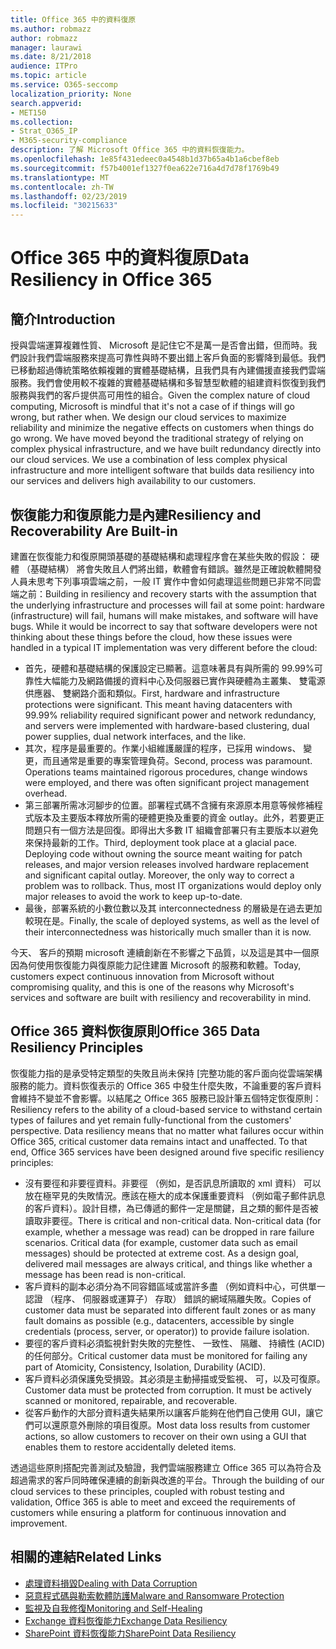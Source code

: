 ```yaml
---
title: Office 365 中的資料復原
ms.author: robmazz
author: robmazz
manager: laurawi
ms.date: 8/21/2018
audience: ITPro
ms.topic: article
ms.service: O365-seccomp
localization_priority: None
search.appverid:
- MET150
ms.collection:
- Strat_O365_IP
- M365-security-compliance
description: 了解 Microsoft Office 365 中的資料恢復能力。
ms.openlocfilehash: 1e85f431edeec0a4548b1d37b65a4b1a6cbef8eb
ms.sourcegitcommit: f57b4001ef1327f0ea622e716a4d7d78f1769b49
ms.translationtype: MT
ms.contentlocale: zh-TW
ms.lasthandoff: 02/23/2019
ms.locfileid: "30215633"
---
```

# <a name="data-resiliency-in-office-365"></a><span data-ttu-id="028b2-103">Office 365 中的資料復原</span><span class="sxs-lookup"><span data-stu-id="028b2-103">Data Resiliency in Office 365</span></span>

## <a name="introduction"></a><span data-ttu-id="028b2-104">簡介</span><span class="sxs-lookup"><span data-stu-id="028b2-104">Introduction</span></span>
<span data-ttu-id="028b2-p101">授與雲端運算複雜性質、 Microsoft 是記住它不是萬一是否會出錯，但而時。我們設計我們雲端服務來提高可靠性與時不要出錯上客戶負面的影響降到最低。我們已移動超過傳統策略依賴複雜的實體基礎結構，且我們具有內建備援直接我們雲端服務。我們會使用較不複雜的實體基礎結構和多智慧型軟體的組建資料恢復到我們服務與我們的客戶提供高可用性的組合。</span><span class="sxs-lookup"><span data-stu-id="028b2-p101">Given the complex nature of cloud computing, Microsoft is mindful that it's not a case of if things will go wrong, but rather when. We design our cloud services to maximize reliability and minimize the negative effects on customers when things do go wrong. We have moved beyond the traditional strategy of relying on complex physical infrastructure, and we have built redundancy directly into our cloud services. We use a combination of less complex physical infrastructure and more intelligent software that builds data resiliency into our services and delivers high availability to our customers.</span></span> 

## <a name="resiliency-and-recoverability-are-built-in"></a><span data-ttu-id="028b2-109">恢復能力和復原能力是內建</span><span class="sxs-lookup"><span data-stu-id="028b2-109">Resiliency and Recoverability Are Built-in</span></span> 
<span data-ttu-id="028b2-p102">建置在恢復能力和復原開頭基礎的基礎結構和處理程序會在某些失敗的假設： 硬體 （基礎結構） 將會失敗且人們將出錯，軟體會有錯誤。雖然是正確說軟體開發人員未思考下列事項雲端之前，一般 IT 實作中會如何處理這些問題已非常不同雲端之前：</span><span class="sxs-lookup"><span data-stu-id="028b2-p102">Building in resiliency and recovery starts with the assumption that the underlying infrastructure and processes will fail at some point: hardware (infrastructure) will fail, humans will make mistakes, and software will have bugs. While it would be incorrect to say that software developers were not thinking about these things before the cloud, how these issues were handled in a typical IT implementation was very different before the cloud:</span></span> 
- <span data-ttu-id="028b2-p103">首先，硬體和基礎結構的保護設定已顯著。這意味著具有與所需的 99.99%可靠性大幅能力及網路備援的資料中心及伺服器已實作與硬體為主叢集、 雙電源供應器、 雙網路介面和類似。</span><span class="sxs-lookup"><span data-stu-id="028b2-p103">First, hardware and infrastructure protections were significant. This meant having datacenters with 99.99% reliability required significant power and network redundancy, and servers were implemented with hardware-based clustering, dual power supplies, dual network interfaces, and the like.</span></span> 
- <span data-ttu-id="028b2-p104">其次，程序是最重要的。作業小組維護嚴謹的程序，已採用 windows、 變更，而且通常是重要的專案管理負荷。</span><span class="sxs-lookup"><span data-stu-id="028b2-p104">Second, process was paramount. Operations teams maintained rigorous procedures, change windows were employed, and there was often significant project management overhead.</span></span> 
- <span data-ttu-id="028b2-p105">第三部署所需冰河腳步的位置。部署程式碼不含擁有來源原本用意等候修補程式版本及主要版本釋放所需的硬體更換及重要的資金 outlay。此外，若要更正問題只有一個方法是回復。即得出大多數 IT 組織會部署只有主要版本以避免來保持最新的工作。</span><span class="sxs-lookup"><span data-stu-id="028b2-p105">Third, deployment took place at a glacial pace. Deploying code without owning the source meant waiting for patch releases, and major version releases involved hardware replacement and significant capital outlay. Moreover, the only way to correct a problem was to rollback. Thus, most IT organizations would deploy only major releases to avoid the work to keep up-to-date.</span></span> 
- <span data-ttu-id="028b2-120">最後，部署系統的小數位數以及其 interconnectedness 的層級是在過去更加較現在是。</span><span class="sxs-lookup"><span data-stu-id="028b2-120">Finally, the scale of deployed systems, as well as the level of their interconnectedness was historically much smaller than it is now.</span></span> 

<span data-ttu-id="028b2-121">今天、 客戶的預期 microsoft 連續創新在不影響之下品質，以及這是其中一個原因為何使用恢復能力與復原能力記住建置 Microsoft 的服務和軟體。</span><span class="sxs-lookup"><span data-stu-id="028b2-121">Today, customers expect continuous innovation from Microsoft without compromising quality, and this is one of the reasons why Microsoft's services and software are built with resiliency and recoverability in mind.</span></span> 

## <a name="office-365-data-resiliency-principles"></a><span data-ttu-id="028b2-122">Office 365 資料恢復原則</span><span class="sxs-lookup"><span data-stu-id="028b2-122">Office 365 Data Resiliency Principles</span></span> 
<span data-ttu-id="028b2-p106">恢復能力指的是承受特定類型的失敗且尚未保持 [完整功能的客戶面向從雲端架構服務的能力。資料恢復表示的 Office 365 中發生什麼失敗，不論重要的客戶資料會維持不變並不會影響。以結尾之 Office 365 服務已設計筆五個特定恢復原則：</span><span class="sxs-lookup"><span data-stu-id="028b2-p106">Resiliency refers to the ability of a cloud-based service to withstand certain types of failures and yet remain fully-functional from the customers' perspective. Data resiliency means that no matter what failures occur within Office 365, critical customer data remains intact and unaffected. To that end, Office 365 services have been designed around five specific resiliency principles:</span></span> 
- <span data-ttu-id="028b2-p107">沒有要徑和非要徑資料。非要徑 （例如，是否訊息所讀取的 xml 資料） 可以放在極罕見的失敗情況。應該在極大的成本保護重要資料 （例如電子郵件訊息的客戶資料）。設計目標，為已傳遞的郵件一定是關鍵，且之類的郵件是否被讀取非要徑。</span><span class="sxs-lookup"><span data-stu-id="028b2-p107">There is critical and non-critical data. Non-critical data (for example, whether a message was read) can be dropped in rare failure scenarios. Critical data (for example, customer data such as email messages) should be protected at extreme cost. As a design goal, delivered mail messages are always critical, and things like whether a message has been read is non-critical.</span></span> 
- <span data-ttu-id="028b2-130">客戶資料的副本必須分為不同容錯區域或當許多盡 （例如資料中心，可供單一認證 （程序、 伺服器或運算子） 存取） 錯誤的網域隔離失敗。</span><span class="sxs-lookup"><span data-stu-id="028b2-130">Copies of customer data must be separated into different fault zones or as many fault domains as possible (e.g., datacenters, accessible by single credentials (process, server, or operator)) to provide failure isolation.</span></span> 
- <span data-ttu-id="028b2-131">要徑的客戶資料必須監視針對失敗的完整性、 一致性、 隔離、 持續性 (ACID) 的任何部分。</span><span class="sxs-lookup"><span data-stu-id="028b2-131">Critical customer data must be monitored for failing any part of Atomicity, Consistency, Isolation, Durability (ACID).</span></span> 
- <span data-ttu-id="028b2-p108">客戶資料必須保護免受損毀。其必須是主動掃描或受監視、 可，以及可復原。</span><span class="sxs-lookup"><span data-stu-id="028b2-p108">Customer data must be protected from corruption. It must be actively scanned or monitored, repairable, and recoverable.</span></span> 
- <span data-ttu-id="028b2-134">從客戶動作的大部分資料遺失結果所以讓客戶能夠在他們自己使用 GUI，讓它們可以還原意外刪除的項目復原。</span><span class="sxs-lookup"><span data-stu-id="028b2-134">Most data loss results from customer actions, so allow customers to recover on their own using a GUI that enables them to restore accidentally deleted items.</span></span> 
 
<span data-ttu-id="028b2-135">透過這些原則搭配完善測試及驗證，我們雲端服務建立 Office 365 可以為符合及超過需求的客戶同時確保連續的創新與改進的平台。</span><span class="sxs-lookup"><span data-stu-id="028b2-135">Through the building of our cloud services to these principles, coupled with robust testing and validation, Office 365 is able to meet and exceed the requirements of customers while ensuring a platform for continuous innovation and improvement.</span></span> 

## <a name="related-links"></a><span data-ttu-id="028b2-136">相關的連結</span><span class="sxs-lookup"><span data-stu-id="028b2-136">Related Links</span></span>

- [<span data-ttu-id="028b2-137">處理資料損毀</span><span class="sxs-lookup"><span data-stu-id="028b2-137">Dealing with Data Corruption</span></span>](office-365-dealing-with-data-corruption.md)
- [<span data-ttu-id="028b2-138">惡意程式碼與勒索軟體防護</span><span class="sxs-lookup"><span data-stu-id="028b2-138">Malware and Ransomware Protection</span></span>](office-365-malware-and-ransomware-protection.md)
- [<span data-ttu-id="028b2-139">監視及自我修復</span><span class="sxs-lookup"><span data-stu-id="028b2-139">Monitoring and Self-Healing</span></span>](office-365-monitoring-and-self-healing.md)
- [<span data-ttu-id="028b2-140">Exchange 資料恢復能力</span><span class="sxs-lookup"><span data-stu-id="028b2-140">Exchange Data Resiliency</span></span>](office-365-exchange-data-resiliency.md)
- [<span data-ttu-id="028b2-141">SharePoint 資料恢復能力</span><span class="sxs-lookup"><span data-stu-id="028b2-141">SharePoint Data Resiliency</span></span>](office-365-sharepoint-data-resiliency.md)